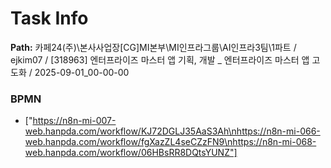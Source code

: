 # Task Info

**Path:** 카페24(주)\본사사업장\[CG]MI본부\MI인프라그룹\AI인프라3팀\1파트 / ejkim07 / [318963] 엔터프라이즈 마스터 앱 기획, 개발 _ 엔터프라이즈 마스터 앱 고도화 / 2025-09-01_00-00-00

### BPMN
- ["https://n8n-mi-007-web.hanpda.com/workflow/KJ72DGLJ35AaS3Ah\nhttps://n8n-mi-066-web.hanpda.com/workflow/fgXazZL4seCZzFN9\nhttps://n8n-mi-068-web.hanpda.com/workflow/06HBsRR8DQtsYUNZ"]

